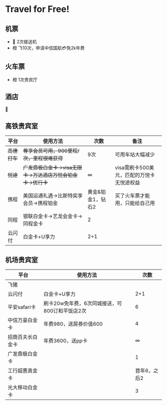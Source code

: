 # Travel for Free!

## 机票
- 🐷 2次接送机
- 橙 飞10次，申请中信国航💳免2k年费

## 火车票
- 橙 1次贵宾厅

## 酒店
🐷


## 高铁贵宾室

|平台|使用方法|次数|备注
|----|----|----|----|
|~~高德打车~~|~~尊享会员可用，900里程/次，里程很难获得~~|9次|可用车站大幅减少|
|~~悦途~~|~~广发鼎极白金卡->visa无限卡->万达酒店万悦会铂金卡->优行卡~~|∞|visa需刷卡500美元，匹配的万悦卡无悦途权益|
|携程|美国运通礼遇->比斯特奕享会员->携程铂金|黄金&铂金1，钻石2|买了火车票才能用，只能给自己用|
|同程|银联白金卡->艺龙会金卡->同程金卡|2|
|云闪付|白金卡+U享力|2+1|



## 机场贵宾室
|平台|使用方法|次数|
|----|----|----|
|飞猪|
|云闪付|白金卡+U享力|2+1|
|平安safari卡|刷卡20w免年费，6次同城接送，可800订和平饭店2次|6|
|中信万豪白金卡|年费980，送房券价值600|4|
|招商百夫长白金卡|年费3600，送pp卡|∞|
|广发鼎极白金卡||1|
|工行超惠真金卡||首年6，之后2|
|光大移动白金卡||3|

